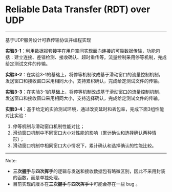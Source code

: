 # Reliable Data Transfer (RDT) over UDP

---

基于UDP服务设计可靠传输协议并编程实现

**实验3-1**：利用数据报套接字在用户空间实现面向连接的可靠数据传输，功能包括：建立连接、差错检测、接收确认、超时重传等。流量控制采用停等机制，完成给定测试文件的传输。

**实验3-2**：在实验3-1的基础上，将停等机制改成基于滑动窗口的流量控制机制，发送窗口和接收窗口采用相同大小，支持累积确认，完成给定测试文件的传输。

**实验3-3**：在实验3-1的基础上，将停等机制改成基于滑动窗口的流量控制机制，发送窗口和接收窗口采用相同大小，支持选择确认，完成给定测试文件的传输。

**实验3-4**：基于给定的实验测试环境，通过改变延时和丢包率，完成下面3组性能对比实验：

1. 停等机制与滑动窗口机制性能对比；
2. 滑动窗口机制中不同窗口大小对性能的影响（累计确认和选择确认两种情形）；
3. 滑动窗口机制中相同窗口大小情况下，累计确认和选择确认的性能比较。

---

Note:

- **三次握手**与**四次挥手**的逻辑与发送和接收数据包有略微区别，因此不采用封装的函数，而是单独处理。
- 目前实现的版本在**三次握手**与**四次挥手**中可能会存在一些 bug 。
